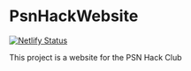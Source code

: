 # PsnHackWebsite
[![Netlify Status](https://api.netlify.com/api/v1/badges/18b91255-f446-4f21-909a-15f78fe0ca8e/deploy-status)](https://app.netlify.com/sites/psnhackclub/deploys)

This project is a website for the PSN Hack Club
